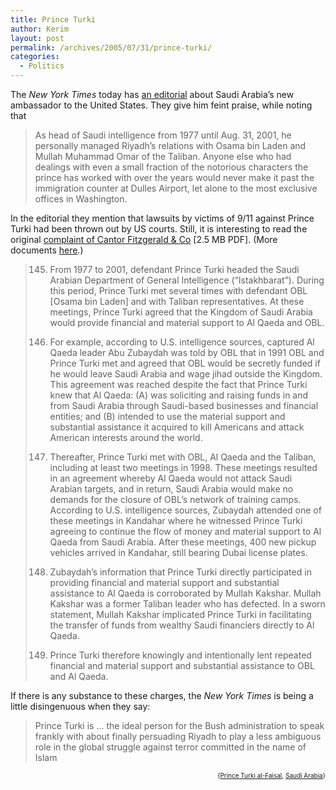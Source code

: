 ```yaml
---
title: Prince Turki
author: Kerim
layout: post
permalink: /archives/2005/07/31/prince-turki/
categories:
  - Politics
---
```

The *New York Times* today has <a href="http://www.nytimes.com/2005/07/31/opinion/31sun2.html?pagewanted=print" onclick="_gaq.push(['_trackEvent', 'outbound-article', 'http://www.nytimes.com/2005/07/31/opinion/31sun2.html?pagewanted=print', 'an editorial']);" >an editorial</a> about Saudi Arabia&#8217;s new ambassador to the United States. They give him feint praise, while noting that

> As head of Saudi intelligence from 1977 until Aug. 31, 2001, he personally managed Riyadh&#8217;s relations with Osama bin Laden and Mullah Muhammad Omar of the Taliban. Anyone else who had dealings with even a small fraction of the notorious characters the prince has worked with over the years would never make it past the immigration counter at Dulles Airport, let alone to the most exclusive offices in Washington.

In the editorial they mention that lawsuits by victims of 9/11 against Prince Turki had been thrown out by US courts. Still, it is interesting to read the original <a href="http://www.september11terrorlitigation.com/pdf/Cantor_Fitzgerald_Complaint.pdf" onclick="_gaq.push(['_trackEvent','download','http://www.september11terrorlitigation.com/pdf/Cantor_Fitzgerald_Complaint.pdf']);" >complaint of Cantor Fitzgerald & Co</a> [2.5 MB PDF]. (More documents <a href="http://www.september11terrorlitigation.com/plaintiffs_court_filings.htm" onclick="_gaq.push(['_trackEvent', 'outbound-article', 'http://www.september11terrorlitigation.com/plaintiffs_court_filings.htm', 'here']);" >here</a>.)

> 145. From 1977 to 2001, defendant Prince Turki headed the Saudi Arabian Department of General Intelligence (&#8220;Istakhbarat&#8221;). During this period, Prince Turki met several times with defendant OBL [Osama bin Laden] and with Taliban representatives. At these meetings, Prince Turki agreed that the Kingdom of Saudi Arabia would provide financial and material support to Al Qaeda and OBL.
> 
> 146. For example, according to U.S. intelligence sources, captured Al Qaeda leader Abu Zubaydah was told by OBL that in 1991 OBL and Prince Turki met and agreed that OBL would be secretly funded if he would leave Saudi Arabia and wage jihad outside the Kingdom. This agreement was reached despite the fact that Prince Turki knew that Al Qaeda: (A) was soliciting and raising funds in and from Saudi Arabia through Saudi-based businesses and financial entities; and (B) intended to use the material support and substantial assistance it acquired to kill Americans and attack American interests around the world.
> 
> 147. Thereafter, Prince Turki met with OBL, Al Qaeda and the Taliban, including at least two meetings in 1998. These meetings resulted in an agreement whereby Al Qaeda would not attack Saudi Arabian targets, and in return, Saudi Arabia would make no demands for the closure of OBL&#8217;s network of training camps. According to U.S. intelligence sources, Zubaydah attended one of these meetings in Kandahar where he witnessed Prince Turki agreeing to continue the flow of money and material support to Al Qaeda from Saudi Arabia. After these meetings, 400 new pickup vehicles arrived in Kandahar, still bearing Dubai license plates.
> 
> 148. Zubaydah&#8217;s information that Prince Turki directly participated in providing financial and material support and substantial assistance to Al Qaeda is corroborated by Mullah Kakshar. Mullah Kakshar was a former Taliban leader who has defected. In a sworn statement, Mullah Kakshar implicated Prince Turki in facilitating the transfer of funds from wealthy Saudi financiers directly to Al Qaeda.
> 
> 149. Prince Turki therefore knowingly and intentionally lent repeated financial and material support and substantial assistance to OBL and Al Qaeda.

If there is any substance to these charges, the *New York Times* is being a little disingenuous when they say:

> Prince Turki is &#8230; the ideal person for the Bush administration to speak frankly with about finally persuading Riyadh to play a less ambiguous role in the global struggle against terror committed in the name of Islam

<!-- technorati tags start -->

<div style="text-align:right;">
  <span style="font-size:x-small;">{<a href="http://technorati.com/tag/Prince Turki al-Faisal" onclick="_gaq.push(['_trackEvent', 'outbound-article', 'http://technorati.com/tag/Prince Turki al-Faisal', 'Prince Turki al-Faisal']);"  rel="tag">Prince Turki al-Faisal</a>, <a href="http://technorati.com/tag/Saudi Arabia" onclick="_gaq.push(['_trackEvent', 'outbound-article', 'http://technorati.com/tag/Saudi Arabia', 'Saudi Arabia']);"  rel="tag">Saudi Arabia</a>}</span>


<!-- technorati tags end -->

